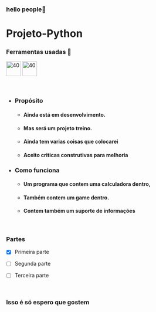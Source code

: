 ### hello people👋

# Projeto-Python

###  Ferramentas usadas 📓
  
<img src="https://icons.iconarchive.com/icons/papirus-team/papirus-apps/48/python-icon.png" alt="40" width="40" height="40" style="max - width:100%;"></img>
<img src="https://user-images.githubusercontent.com/674621/71187801-14e60a80-2280-11ea-94c9-e56576f76baf.png" alt="40" width="40" height="40" style="max - width:100%;"></img>
    
<br>

* ### Propósito 
    * #### Ainda está em desenvolvimento.
    * #### Mas será um projeto treino.
    * #### Ainda tem varias coisas que colocarei
    * #### Aceito criticas construtivas para melhoria


* ### Como funciona
    * #### Um programa que contem uma calculadora dentro,
    * #### Também contem um game dentro.
    * #### Contem também  um suporte de informações 

    <br>

### Partes

- [x] Primeira parte
- [ ] Segunda parte
- [ ] Terceira parte

    <br>

### Isso é só espero que gostem    
